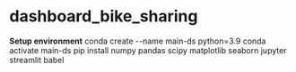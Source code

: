 # dashboard_bike_sharing

**Setup environment**
conda create --name main-ds python=3.9
conda activate main-ds
pip install numpy pandas scipy matplotlib seaborn jupyter streamlit babel
